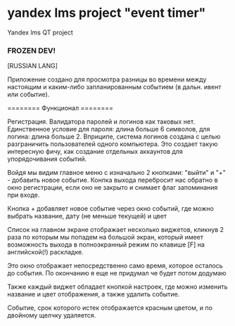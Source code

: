 # yandex lms project "event timer" 
Yandex lms QT project 

### FROZEN DEV!

[RUSSIAN LANG]

Приложение создано для просмотра разницы во времени между настоящим и каким-либо запланированным
событием (в дальн. ивент или событие).

======== Функционал ========

Регистрация. Валидатора паролей и логинов как таковых нет.
Единственное условие для пароля: длина больше 6 символов, для логина: длина больше 2.
Вприципе, система логинов создана с целью разграничить пользователей одного компьютера.
Это создает такую интересную фичу, как создание отдельных аккаунтов для упорядочивания событий.

Войдя мы видим главное меню с изначально 2 кнопками: "выйти" и "+" - добавить новое событие.
Конпка выхода перебросит нас обратно в окно регистрации, если оно не закрыто
и снимает флаг запоминания при входе.

Кнопка + добавляет новое событие через окно событий, где можно выбрать название, дату (не меньше текущей) и цвет

Список на главном экране отображает несколько виджетов, кликнув 2 раза по которым мы попадем на большой экран,
который имеет возможность выхода в полноэкранный режим по клавише [F] на английской(!) раскладке.

Это окно отображает непосредственно само время, которое осталось до события.
По окончанию я еще не придумал че будет потом додумаю

Также каждый виджет обладает кнопкой настроек, где можно изменить название и цвет отображения, а также удалить событие.

Событие, срок которого истек отображается красным цветом, и по двойному щелчку удаляется.
